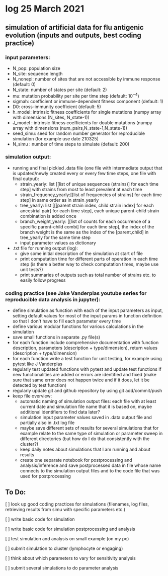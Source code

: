 # log 25 March 2021

## simulation of artificial data for flu antigenic evolution (inputs and outputs, best coding practice)

### input parameters:
- N_pop: population size
- N_site: sequence length
- N_nonepi: number of sites that are not accessible by immune response (default: 0)
- N_state: number of states per site (default: 2)
- mu: mutation probability per site per time step (default: $10^{-4}$)
- sigmah: coefficient or immune-dependent fitness component (default: 1)
- D0: cross-immunity coefficient (default: 5)
- h_model: intrinsic fitness coefficients for single mutations (numpy array with dimensions (N_sites, N_state-1))
- J_model : intrinsic fitness coefficients for double mutations (numpy array with dimensions (num_pairs,N_state-1,N_state-1))
- seed_simu: seed for random number generator for reproducible simulation (for example use date 210325)
- N_simu : number of time steps to simulate (default: 200)

### simulation output:
- running and final pickled .data file (one file with intermediate output that is updated/newly created every or every few time steps, one file with final output):
	- strain_yearly: list [[list of unique sequences (strains)] for each time step] with strains from most to least prevalent at each time
	- strain_frequency_yearly:[[list of frequencies of strains] for each time step] in same order as in strain_yearly  
	- tree_yearly: list [[[parent strain index, child strain index] for each ancestrial pair] for each time step], each unique parent-child strain combination is added once
	- branch_weight_yearly: [[list of counts for each occurrence of a specific parent-child combi] for each time step], the index of the branch weight is the same as the index of the [parent,child] in tree_yearly for the same time step
	- input parameter values as dictionary
- .txt file for running output (log):
	- give some initial description of the simulation at start of file
	- print computation time for different parts of operation in each time step (is there a better way to check computation times, maybe use unit tests?)
	- print summaries of outputs such as total number of strains etc. to easily follow progress

### coding practice (see Jake Vanderplas youtube series for reproducible data analysis in jupyter):
- define simulation as function with each of the input parameters as input, setting default values for most of the input params in function definition
so that I don't have to fill each parameter every time
- define various modular functions for various calculations in the simulation
- save small functions in separate .py file(s)
- for each function include comprehensive documentation with function description, parameters (description + type/dimension), return values (description + type/dimension)
- for each function write a test function for unit testing, for example using pytest like J Vanderplas
- regularly test updated functions with pytest and update test functions if new functionalities are added or errors are identified and fixed (make sure that same error does not happen twice and if it does, let it be detected by test function)
- regularly update git and github repository by using git add/commit/push
- keep file overview: 
	- automatic naming of simulation output files: each file with at least current date and simulation file name that it is based on, maybe additional identifiers to find data later?
	- simulation input parameter values saved in .data output file and partially also in .txt log file
	- maybe save different sets of results for several simulations that for example relate to the same type of simulation or parameter sweep in different directories (but how do I do that consistently with the cluster?)
	- keep daily notes about simulations that I am running and about results
	- create one separate notebook for postprocessing and analysis/inference and save postprocessed data in file whose name connects to the simulation output files and to the code file that was used for postprocessing

## To Do:
[ ] look up good coding practices for simulations (filenames, log files, retrieving results from simu with specific parameters etc.)

[ ] write basic code for simulation

[ ] write basic code for simulation postprocessing and analysis

[ ] test simulation and analysis on small example (on my pc)

[ ] submit simulation to cluster (lymphocyte or engaging)

[ ] think about which parameters to vary for sensitivity analysis

[ ] submit several simulations to do parameter analysis









